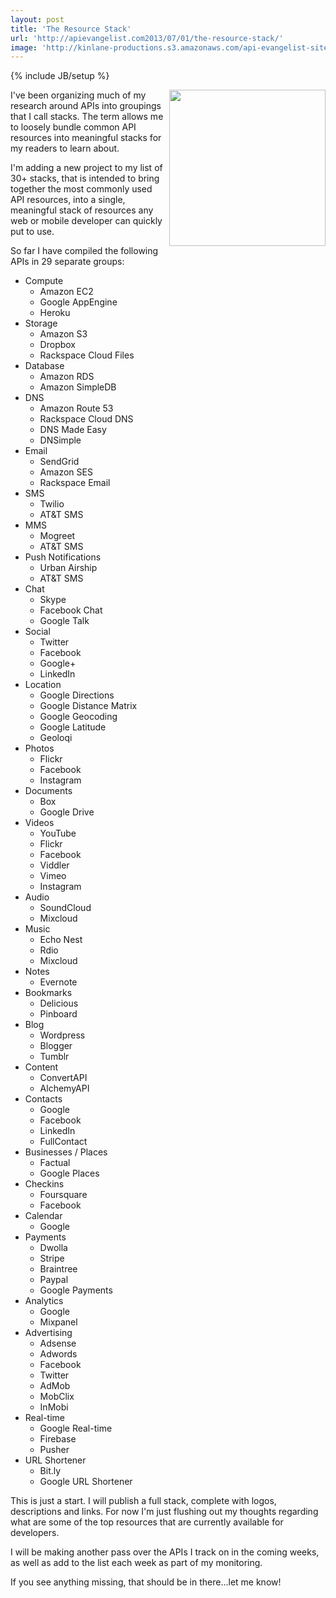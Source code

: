 ```yaml
---
layout: post
title: 'The Resource Stack'
url: 'http://apievangelist.com2013/07/01/the-resource-stack/'
image: 'http://kinlane-productions.s3.amazonaws.com/api-evangelist-site/blog/API-Stack-Colored.png'
---
```

{% include JB/setup %}
<p>
     <img src=https://s3.amazonaws.com/kinlane-productions/api-stack/API-Stack-Colored.png  width=250 align=right />
</p>
<p>
     I've been organizing much of my research around APIs into groupings that I call stacks. The term allows me to loosely bundle common API resources into meaningful stacks for my readers to learn about.
</p>
<p>
     I'm adding a new project to my list of 30+ stacks, that is intended to bring together the most commonly used API resources, into a single, meaningful stack of resources any web or mobile developer can quickly put to use.
</p>
<p>
     So far I have compiled the following APIs in 29 separate groups:
</p>
<ul class=mainlist>
     <li>Compute
          <ul class=mainlist>
               <li>Amazon EC2
               </li>
               <li>Google AppEngine
               </li>
               <li>Heroku
               </li>
          </ul>
     </li>
     <li>Storage
          <ul class=mainlist>
               <li>Amazon S3
               </li>
               <li>Dropbox
               </li>
               <li>Rackspace Cloud Files
               </li>
          </ul>
     </li>
     <li>Database
          <ul class=mainlist>
               <li>Amazon RDS
               </li>
               <li>Amazon SimpleDB
               </li>
          </ul>
     </li>
     <li>DNS
          <ul class=mainlist>
               <li>Amazon Route 53
               </li>
               <li>Rackspace Cloud DNS
               </li>
               <li>DNS Made Easy
               </li>
               <li>DNSimple
               </li>
          </ul>
     </li>
     <li>Email
          <ul class=mainlist>
               <li>SendGrid
               </li>
               <li>Amazon SES
               </li>
               <li>Rackspace Email
               </li>
          </ul>
     </li>
     <li>SMS
          <ul class=mainlist>
               <li>Twilio
               </li>
               <li>AT&amp;T SMS
               </li>
          </ul>
     </li>
     <li>MMS
          <ul class=mainlist>
               <li>Mogreet
               </li>
               <li>AT&amp;T SMS
               </li>
          </ul>
     </li>
     <li>Push Notifications
          <ul class=mainlist>
               <li>Urban Airship
               </li>
               <li>AT&amp;T SMS
               </li>
          </ul>
     </li>
     <li>Chat
          <ul class=mainlist>
               <li>Skype
               </li>
               <li>Facebook Chat
               </li>
               <li>Google Talk
               </li>
          </ul>
     </li>
     <li>Social
          <ul class=mainlist>
               <li>Twitter
               </li>
               <li>Facebook
               </li>
               <li>Google+
               </li>
               <li>LinkedIn
               </li>
          </ul>
     </li>
     <li>Location
          <ul class=mainlist>
               <li>Google Directions
               </li>
               <li>Google Distance Matrix
               </li>
               <li>Google Geocoding
               </li>
               <li>Google Latitude
               </li>
               <li>Geoloqi
               </li>
          </ul>
     </li>
     <li>Photos
          <ul class=mainlist>
               <li>Flickr
               </li>
               <li>Facebook
               </li>
               <li>Instagram
               </li>
          </ul>
     </li>
     <li>Documents
          <ul class=mainlist>
               <li>Box
               </li>
               <li>Google Drive
               </li>
          </ul>
     </li>
     <li>Videos
          <ul class=mainlist>
               <li>YouTube
               </li>
               <li>Flickr
               </li>
               <li>Facebook
               </li>
               <li>Viddler
               </li>
               <li>Vimeo
               </li>
               <li>Instagram
               </li>
          </ul>
     </li>
     <li>Audio
          <ul class=mainlist>
               <li>SoundCloud
               </li>
               <li>Mixcloud
               </li>
          </ul>
     </li>
     <li>Music
          <ul class=mainlist>
               <li>Echo Nest
               </li>
               <li>Rdio
               </li>
               <li>Mixcloud
               </li>
          </ul>
     </li>
     <li>Notes
          <ul class=mainlist>
               <li>Evernote
               </li>
          </ul>
     </li>
     <li>Bookmarks
          <ul class=mainlist>
               <li>Delicious
               </li>
               <li>Pinboard
               </li>
          </ul>
     </li>
     <li>Blog
          <ul class=mainlist>
               <li>Wordpress
               </li>
               <li>Blogger
               </li>
               <li>Tumblr
               </li>
          </ul>
     </li>
     <li>Content
          <ul class=mainlist>
               <li>ConvertAPI
               </li>
               <li>AlchemyAPI
               </li>
          </ul>
     </li>
     <li>Contacts
          <ul class=mainlist>
               <li>Google
               </li>
               <li>Facebook
               </li>
               <li>LinkedIn
               </li>
               <li>FullContact
               </li>
          </ul>
     </li>
     <li>Businesses / Places
          <ul class=mainlist>
               <li>Factual
               </li>
               <li>Google Places
               </li>
          </ul>
     </li>
     <li>Checkins
          <ul class=mainlist>
               <li>Foursquare
               </li>
               <li>Facebook
               </li>
          </ul>
     </li>
     <li>Calendar
          <ul class=mainlist>
               <li>Google
               </li>
          </ul>
     </li>
     <li>Payments
          <ul class=mainlist>
               <li>Dwolla
               </li>
               <li>Stripe
               </li>
               <li>Braintree
               </li>
               <li>Paypal
               </li>
               <li>Google Payments
               </li>
          </ul>
     </li>
     <li>Analytics
          <ul class=mainlist>
               <li>Google
               </li>
               <li>Mixpanel
               </li>
          </ul>
     </li>
     <li>Advertising
          <ul class=mainlist>
               <li>Adsense
               </li>
               <li>Adwords
               </li>
               <li>Facebook
               </li>
               <li>Twitter
               </li>
               <li>AdMob
               </li>
               <li>MobClix
               </li>
               <li>InMobi
               </li>
          </ul>
     </li>
     <li>Real-time
          <ul class=mainlist>
               <li>Google Real-time
               </li>
               <li>Firebase
               </li>
               <li>Pusher
               </li>
          </ul>
     </li>
     <li>URL Shortener
          <ul class=mainlist>
               <li>Bit.ly
               </li>
               <li>Google URL Shortener
               </li>
          </ul>
     </li>
</ul>
<p>
     This is just a start. I will publish a full stack, complete with logos, descriptions and links. For now I'm just flushing out my thoughts regarding what are some of the top resources that are currently available for developers.
</p>
<p>
     I will be making another pass over the APIs I track on in the coming weeks, as well as add to the list each week as part of my monitoring.
</p>
<p>
     If you see anything missing, that should be in there...let me know!
</p>
